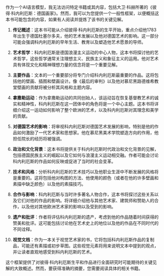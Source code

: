 作为一个AI语言模型，我无法访问特定书籍或其内容，包括大卫·科赫所著的《彼得·科内利厄斯：德国画家》。然而，我可以为您提供一个一般性框架，以便概括这本书可能包含的内容，如果有人阅读并提炼了该书的关键见解。

1. **传记概述**：这本书可能从介绍彼得·科内利厄斯的生平开始，重点介绍他1783年出生于德国杜塞尔多夫，他的艺术发展以及他对德国艺术的影响。这一部分可能会强调科内利厄斯的早年生活、教育以及塑造他艺术愿景的导师。

2. **艺术哲学**：科内利厄斯是德国浪漫主义运动的中心人物，这本书将探讨他的艺术哲学，这些哲学通常关注理想主义、民族主义和象征主义的运用。他对艺术具有体现文化和精神理想力量的信念将是一个重要见解。

3. **主要作品**：文本的一个重要部分将专门介绍科内利厄斯最重要的作品。这将包括他的壁画、插图和壁画设计。像《最后的审判》以及他对慕尼黑路德维希教堂壁画的贡献将被分析其风格和主题内容。

4. **拿撒勒运动**：作为拿撒勒运动的共同创始人，该运动旨在恢复基督教艺术的诚实和精神性，科内利厄斯在这一团体中的角色将是一个中心主题。这本书将详细介绍这一运动如何影响了整个欧洲的艺术，以及科内利厄斯对其理念和美学的贡献。

5. **对德国艺术的影响**：将审视科内利厄斯对德国艺术发展的影响，特别是他的作品如何激励了一代艺术家和思想家。他在慕尼黑美术学院塑造方向的作用，他担任院长的经历将被强调。

6. **政治和文化背景**：这本书将提供关于科内利厄斯时代政治和文化背景的见解，包括德国民族主义的崛起以及它如何与浪漫主义运动相交融。作者可能会讨论科内利厄斯的作品如何反映或促进了当时的社会变革。

7. **技术和风格**：分析科内利厄斯的艺术技巧以及他职业生涯中不断发展的风格将是重要的。这将包括他对构图的方法、他使用的颜色（或者在他的许多壁画和素描中缺乏颜色）以及他的素描技巧。

8. **合作与影响**：科内利厄斯与当时许多著名人物合作，这本书将探讨这些关系以及它们对他的作品的影响。将详细介绍他与其他艺术家、建筑师和赞助人的合作，以及他对其他欧洲艺术家的影响以及受到的影响。

9. **遗产和批评**：作者将评估科内利厄斯的遗产，考虑到他的作品随着时间获得的赞美和批评。这可能包括讨论他在艺术史上的地位以及他的作品在不同时代的不同诠释。

10. **视觉文档**：作为一本关于视觉艺术家的书，它将包括科内利厄斯作品的复制品，可能还有素描或初步草图。这些视觉元素将用来说明文本中提到的观点，并让读者直观地感受到科内利厄斯的艺术。

这个框架提供了对彼得·科内利厄斯生平和作品进行全面研究时可能期待的关键见解的大致概述。然而，要获得准确的摘要，您需要阅读具体的相关书籍。